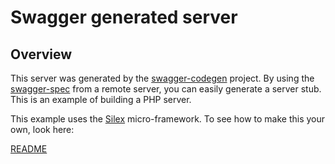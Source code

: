 # Swagger generated server

## Overview
This server was generated by the [swagger-codegen](https://github.com/swagger-api/swagger-codegen) project.  By using the
[swagger-spec](https://github.com/swagger-api/swagger-core/wiki) from a remote server, you can easily generate a server stub.  This
is an example of building a PHP server.

This example uses the [Silex](http://silex.sensiolabs.org/) micro-framework.  To see how to make this your own, look here:

[README](https://github.com/swagger-api/swagger-codegen/tree/master/samples/server-generator/php)